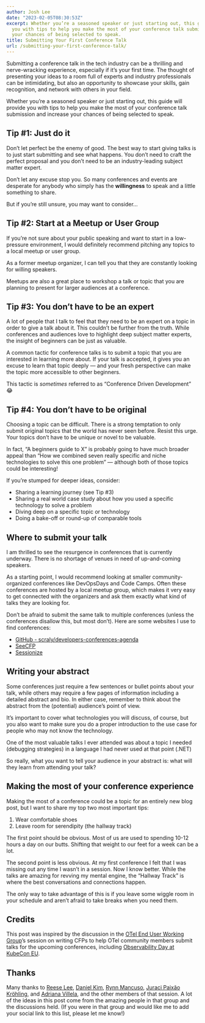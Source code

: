 ```yaml
---
author: Josh Lee
date: "2023-02-05T08:30:53Z"
excerpt: Whether you’re a seasoned speaker or just starting out, this guide will provide
  you with tips to help you make the most of your conference talk submission and increase
  your chances of being selected to speak.
title: Submitting Your First Conference Talk
url: /submitting-your-first-conference-talk/
---
```


Submitting a conference talk in the tech industry can be a thrilling and nerve-wracking experience, especially if it’s your first time. The thought of presenting your ideas to a room full of experts and industry professionals can be intimidating, but also an opportunity to showcase your skills, gain recognition, and network with others in your field. 

Whether you’re a seasoned speaker or just starting out, this guide will provide you with tips to help you make the most of your conference talk submission and increase your chances of being selected to speak.

## Tip #1: Just do it
Don’t let perfect be the enemy of good. The best way to start giving talks is to just start submitting and see what happens. You don’t need to craft the perfect proposal and you don’t need to be an industry-leading subject matter expert. 

Don’t let any excuse stop you. So many conferences and events are desperate for anybody who simply has the **willingness** to speak and a little something to share.

But if you’re still unsure, you may want to consider…

## Tip #2: Start at a Meetup or User Group
If you’re not sure about your public speaking and want to start in a low-pressure environment, I would definitely recommend pitching any topics to a local meetup or user group. 

As a former meetup organizer, I can tell you that they are constantly looking for willing speakers. 

Meetups are also a great place to workshop a talk or topic that you are planning to present for larger audiences at a conference.

## Tip #3: You don’t have to be an expert
A lot of people that I talk to feel that they need to be an expert on a topic in order to give a talk about it. This couldn’t be further from the truth. While conferences and audiences love to highlight deep subject matter experts, the insight of beginners can be just as valuable.

A common tactic for conference talks is to submit a topic that you are interested in learning more about. If your talk is accepted, it gives you an excuse to learn that topic deeply — and your fresh perspective can make the topic more accessible to other beginners. 

This tactic is _sometimes_ referred to as “Conference Driven Development” 😂

## Tip #4: You don’t have to be original
Choosing a topic can be difficult. There is a strong temptation to only submit original topics that the world has never seen before. Resist this urge. Your topics don’t have to be unique or novel to be valuable. 

In fact, “A beginners guide to X” is probably going to have much broader appeal than “How we combined seven really specific and niche technologies to solve this one problem” — although both of those topics could be interesting!

If you’re stumped for deeper ideas, consider:

* Sharing a learning journey (see Tip #3)
* Sharing a real world case study about how you used a specific technology to solve a problem
* Diving deep on a specific topic or technology
* Doing a bake-off or round-up of comparable tools

## Where to submit your talk
I am thrilled to see the resurgence in conferences that is currently underway. There is no shortage of venues in need of up-and-coming speakers. 

As a starting point, I would recommend looking at smaller community-organized conferences like DevOpsDays and Code Camps. Often these conferences are hosted by a local meetup group, which makes it very easy to get connected with the organizers and ask them exactly what kind of talks they are looking for.

Don’t be afraid to submit the same talk to multiple conferences (unless the conferences disallow this, but most don’t). Here are some websites I use to find conferences:

* [GitHub - scraly/developers-conferences-agenda](https://github.com/scraly/developers-conferences-agenda)
* [SeeCFP](https://seecfp.com/)
* [Sessionize](https://sessionize.com/)

## Writing your abstract
Some conferences just require a few sentences or bullet points about your talk, while others may require a few pages of information including a detailed abstract and bio. In either case, remember to think about the abstract from the (potential) audience’s point of view. 

It’s important to cover what technologies you will discuss, of course, but you also want to make sure you do a proper introduction to the use case for people who may not know the technology. 

One of the most valuable talks I ever attended was about a topic I needed (debugging strategies) in a language I had never used at that point (.NET)

So really, what you want to tell your audience in your abstract is: what will they learn from attending your talk?

## Making the most of your conference experience
Making the most of a conference could be a topic for an entirely new blog post, but I want to share my top two most important tips:

1. Wear comfortable shoes
2. Leave room for serendipity (the hallway track)

The first point should be obvious. Most of us are used to spending 10-12 hours a day on our butts. Shifting that weight to our feet for a week can be a lot.

The second point is less obvious. At my first conference I felt that I was missing out any time I wasn’t in a session. Now I know better. While the talks are amazing for revving my mental engine, the “Hallway Track” is where the best conversations and connections happen.

The only way to take advantage of this is if you leave some wiggle room in your schedule and aren’t afraid to take breaks when you need them.

## Credits
This post was inspired by the discussion in the [OTel End User Working Group](https://opentelemetry.io/community/end-user/)’s session on writing CFPs to help OTel community members submit talks for the upcoming conferences, including [Observability Day at KubeCon EU](https://events.linuxfoundation.org/kubecon-cloudnativecon-europe/cncf-hosted-co-located-events/observability-day/).

## Thanks
Many thanks to [Reese Lee](https://github.com/reese-lee),
[Daniel Kim](https://github.com/lazyplatypus),
[Rynn Mancuso](https://github.com/musingvirtual),
[Juraci Paixão Kröhling](https://github.com/jpkrohling), and
[Adriana Villela](https://github.com/avillela), and the other members of that session. A lot of the ideas in this post come from the amazing people in that group and the discussions held. (If you were in that group and would like me to add your social link to this list, please let me know!)